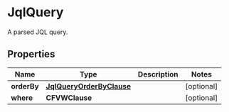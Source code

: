 

# JqlQuery

A parsed JQL query.

## Properties

| Name | Type | Description | Notes |
|------------ | ------------- | ------------- | -------------|
|**orderBy** | [**JqlQueryOrderByClause**](JqlQueryOrderByClause.md) |  |  [optional] |
|**where** | **CFVWClause** |  |  [optional] |



